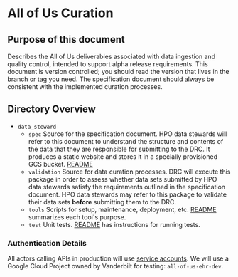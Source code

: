 # All of Us Curation

## Purpose of this document

Describes the All of Us deliverables associated with data ingestion and quality control, intended to support 
alpha release requirements. This document is version controlled; you should read the version that lives in the branch 
or tag you need. The specification document should always be consistent with the implemented curation processes. 

## Directory Overview

*   `data_steward`
    *   `spec` Source for the specification document. HPO data stewards will refer to this document to understand the
        structure and contents of the data that they are responsible for submitting to the DRC. It produces a static 
        website and stores it in a specially provisioned GCS bucket.
        [README](data_steward/spec/README.md) 
    *   `validation` Source for data curation processes. DRC will execute this package in order to assess whether
        data sets submitted by HPO data stewards satisfy the requirements outlined in the specification document.
        HPO data stewards may refer to this package to validate their data sets __before__ submitting them
        to the DRC.
    *   `tools` Scripts for setup, maintenance, deployment, etc.
        [README](data_steward/tools/README.md) summarizes each tool's purpose.
    *   `test` Unit tests.
        [README](data_steward/test/README.md) has instructions for running tests.


### Authentication Details

All actors calling APIs in production will use [service accounts](https://cloud.google.com/compute/docs/access/service-accounts).
We will use a Google Cloud Project owned by Vanderbilt for testing: `all-of-us-ehr-dev`.
